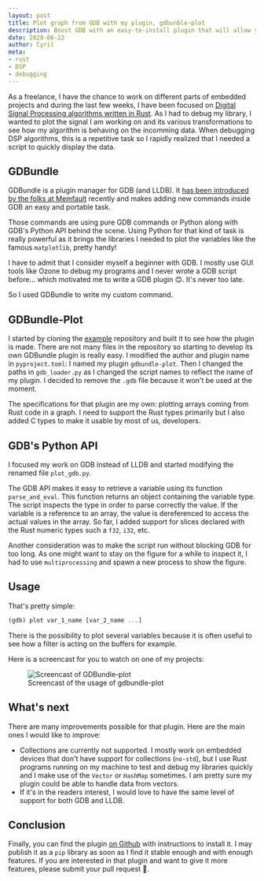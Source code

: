 ```yaml
---
layout: post
title: Plot graph from GDB with my plugin, gdbunble-plot
description: Boost GDB with an easy-to-install plugin that will allow you to plot variables into graphs from GDB's command-line. 
date: 2020-06-22
author: Cyril
meta: 
- rust
- DSP
- debugging
---
```


As a freelance, I have the chance to work on different parts of embedded projects and during the last few weeks, I have been focused on [Digital Signal Processing algorithms written in Rust](https://interrupt.memfault.com/blog/rust-for-digital-signal-processing). As I had to debug my library, I wanted to plot the signal I am working on and its various transformations to see how my algorithm is behaving on the incomming data. When debugging DSP algorithms, this is a repetitive task so I rapidly realized that I needed a script to quickly display the data.

## GDBundle

GDBundle is a plugin manager for GDB (and LLDB). It [has been introduced by the folks at Memfault](https://interrupt.memfault.com/blog/gdbundle-plugin-manager) recently and makes adding new commands inside GDB an easy and portable task. 

Those commands are using pure GDB commands or Python along with GDB's Python API behind the scene. Using Python for that kind of task is really powerful as it brings the libraries I needed to plot the variables like the famous `matplotlib`, pretty handy!

I have to admit that I consider myself a beginner with GDB. I mostly use GUI tools like Ozone to debug my programs and I never wrote a GDB script before... which motivated me to write a GDB plugin 😊. It's never too late.

So I used GDBundle to write my custom command.

## GDBundle-Plot

I started by cloning the [example](https://github.com/memfault/gdbundle-example) repository and built it to see how the plugin is made. There are not many files in the repository so starting to develop its own GDBundle plugin is really easy.
I modified the author and plugin name in `pyproject.toml`: I named my plugin `gdbundle-plot`. Then I changed the paths in `gdb_loader.py` as I changed the script names to reflect the name of my plugin. I decided to remove the `.gdb` file because it won't be used at the moment.

The specifications for that plugin are my own: plotting arrays coming from Rust code in a graph. I need to support the Rust types primarily but I also added C types to make it usable by most of us, developers.

## GDB's Python API

I focused my work on GDB instead of LLDB and started modifying the renamed file `plot_gdb.py`.

The GDB API makes it easy to retrieve a variable using its function `parse_and_eval`. This function returns an object containing the variable type. The script inspects the type in order to parse correctly the value. If the variable is a reference to an array, the value is dereferenced to access the actual values in the array. So far, I added support for slices declared with the Rust numeric types such a `f32`, `i32`, etc.

Another consideration was to make the script run without blocking GDB for too long. As one might want to stay on the figure for a while to inspect it, I had to use `multiprocessing` and spawn a new process to show the figure.

## Usage

That's pretty simple: 

```rust
(gdb) plot var_1_name [var_2_name ...]
```

There is the possibility to plot several variables because it is often useful to see how a filter is acting on the buffers for example.

Here is a screencast for you to watch on one of my projects:

<figure class="col-md-12">
  <img src="/img/posts/gdbundle_plot/screencast.gif" alt="Screencast of GDBundle-plot" class="img-responsive">
  <figcaption>Screencast of the usage of gdbundle-plot</figcaption>
</figure>

## What's next

There are many improvements possible for that plugin. Here are the main ones I would like to improve:

- Collections are currently not supported. I mostly work on embedded devices that don't have support for collections (`no-std`), but I use Rust programs running on my machine to test and debug my libraries quickly and I make use of the `Vector` or `HashMap` sometimes. I am pretty sure my plugin could be able to handle data from vectors.
- If it's in the readers interest, I would love to have the same level of support for both GDB and LLDB.

## Conclusion

Finally, you can find the plugin [on Github](https://github.com/fouge/gdbundle-plot) with instructions to install it. I may publish it as a `pip` library as soon as I find it stable enough and with enough features.
If you are interested in that plugin and want to give it more features, please submit your pull request 🙏.